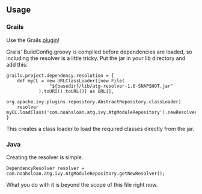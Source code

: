 ## Usage

### Grails

Use the Grails [plugin][atg-grails-plugin]!

Grails' BuildConfig.groovy is compiled before dependencies are loaded, so including the resolver is a little tricky.
Put the jar in your lib directory and add this:

	grails.project.dependency.resolution = {
		def myCL = new URLClassLoader([new File(
					"${basedir}/lib/atg-resolver-1.0-SNAPSHOT.jar"
				).toURI().toURL()] as URL[],
				org.apache.ivy.plugins.repository.AbstractRepository.classLoader)
		resolver myCL.loadClass('com.noahsloan.atg.ivy.AtgModuleRepository').newResolver
	}

This creates a class loader to load the required classes directly from the jar.

### Java

Creating the resolver is simple.

	DependencyResolver resolver = com.noahsloan.atg.ivy.AtgModuleRepository.getNewResolver();

What you do with it is beyond the scope of this file right now.

[atg-grails-plugin]: https://github.com/iamnoah/grails-atg-core-plugin "It's awesome."
